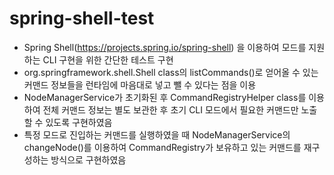 # spring-shell-test

* Spring Shell(https://projects.spring.io/spring-shell) 을 이용하여 모드를 지원하는 CLI 구현을 위한 간단한 테스트 구현
* org.springframework.shell.Shell class의 listCommands()로 얻어올 수 있는 커맨드 정보들을 런타임에 마음대로 넣고 뺄 수 있다는 점을 이용
* NodeManagerService가 초기화된 후 CommandRegistryHelper class를 이용하여 전체 커맨드 정보는 별도 보관한 후 초기 CLI 모드에서 필요한 커맨드만 노출할 수 있도록 구현하였음
* 특정 모드로 진입하는 커맨드를 실행하였을 때 NodeManagerService의 changeNode()를 이용하여 CommandRegistry가 보유하고 있는 커맨드를 재구성하는 방식으로 구현하였음

